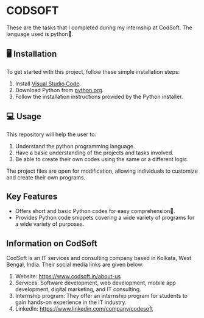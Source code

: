 # CODSOFT
These are the tasks that I completed during my internship at CodSoft. The language used is python🐍. 

## 🖥️ Installation
To get started with this project, follow these simple installation steps:
1. Install [Visual Studio Code](https://code.visualstudio.com/).
2. Download Python from [python.org](https://www.python.org/downloads/).
3. Follow the installation instructions provided by the Python installer.

## 💻 Usage 
This repository will help the user to:
1. Understand the python programming language.
2. Have a basic understanding of the projects and tasks involved.
3. Be able to create their own codes using the same or a different logic.

The project files are open for modification, allowing individuals to customize and create their own programs.

## Key Features

- Offers short and basic Python codes for easy comprehension🧠.
- Provides Python code snippets covering a wide variety of programs for a wide variety of purposes.

## Information on CodSoft
CodSoft is an IT services and consulting company based in Kolkata, West Bengal, India. Their social media links are given below:
1. Website: https://www.codsoft.in/about-us
2. Services: Software development, web development, mobile app development, digital marketing, and IT consulting.
3. Internship program: They offer an internship program for students to gain hands-on experience in the IT industry.
4. LinkedIn: https://www.linkedin.com/company/codesoft
